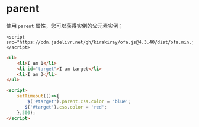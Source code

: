 # parent

使用 `parent` 属性，您可以获得实例的父元素实例；

<html-viewer>

```
<script src="https://cdn.jsdelivr.net/gh/kirakiray/ofa.js@4.3.40/dist/ofa.min.js"></script>
```

```html
<ul>
    <li>I am 1</li>
    <li id="target">I am target</li>
    <li>I am 3</li>
</ul>

<script>
    setTimeout(()=>{
        $('#target').parent.css.color = 'blue';
       $('#target').css.color = 'red';
    },500);
</script>
```

</html-viewer>